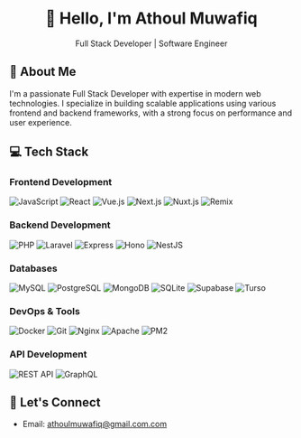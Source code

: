 <div align="center">
  <h1>👋 Hello, I'm Athoul Muwafiq</h1>
  <p>Full Stack Developer | Software Engineer</p>
</div>

## 🚀 About Me
I'm a passionate Full Stack Developer with expertise in modern web technologies. I specialize in building scalable applications using various frontend and backend frameworks, with a strong focus on performance and user experience.

## 💻 Tech Stack

### Frontend Development
![JavaScript](https://img.shields.io/badge/-JavaScript-F7DF1E?style=flat-square&logo=javascript&logoColor=black)
![React](https://img.shields.io/badge/-React-61DAFB?style=flat-square&logo=react&logoColor=black)
![Vue.js](https://img.shields.io/badge/-Vue.js-4FC08D?style=flat-square&logo=vue.js&logoColor=white)
![Next.js](https://img.shields.io/badge/-Next.js-000000?style=flat-square&logo=next.js&logoColor=white)
![Nuxt.js](https://img.shields.io/badge/-Nuxt.js-00DC82?style=flat-square&logo=nuxt.js&logoColor=white)
![Remix](https://img.shields.io/badge/-Remix-000000?style=flat-square&logo=remix&logoColor=white)

### Backend Development
![PHP](https://img.shields.io/badge/-PHP-777BB4?style=flat-square&logo=php&logoColor=white)
![Laravel](https://img.shields.io/badge/-Laravel-FF2D20?style=flat-square&logo=laravel&logoColor=white)
![Express](https://img.shields.io/badge/-Express-000000?style=flat-square&logo=express&logoColor=white)
![Hono](https://img.shields.io/badge/-Hono-FF0000?style=flat-square&logoColor=white)
![NestJS](https://img.shields.io/badge/-Nest-FF0000?style=flat-square&logoColor=white)

### Databases
![MySQL](https://img.shields.io/badge/-MySQL-4479A1?style=flat-square&logo=mysql&logoColor=white)
![PostgreSQL](https://img.shields.io/badge/-PostgreSQL-336791?style=flat-square&logo=postgresql&logoColor=white)
![MongoDB](https://img.shields.io/badge/-MongoDB-47A248?style=flat-square&logo=mongodb&logoColor=white)
![SQLite](https://img.shields.io/badge/-SQLite-003B57?style=flat-square&logo=sqlite&logoColor=white)
![Supabase](https://img.shields.io/badge/-Supabase-3ECF8E?style=flat-square&logo=supabase&logoColor=white)
![Turso](https://img.shields.io/badge/-Turso-4A4A55?style=flat-square&logoColor=white)

### DevOps & Tools
![Docker](https://img.shields.io/badge/-Docker-2496ED?style=flat-square&logo=docker&logoColor=white)
![Git](https://img.shields.io/badge/-Git-F05032?style=flat-square&logo=git&logoColor=white)
![Nginx](https://img.shields.io/badge/-Nginx-009639?style=flat-square&logo=nginx&logoColor=white)
![Apache](https://img.shields.io/badge/-Apache-D22128?style=flat-square&logo=apache&logoColor=white)
![PM2](https://img.shields.io/badge/-PM2-2B037A?style=flat-square&logo=pm2&logoColor=white)

### API Development
![REST API](https://img.shields.io/badge/-REST%20API-FF6C37?style=flat-square&logoColor=white)
![GraphQL](https://img.shields.io/badge/-GraphQL-E10098?style=flat-square&logo=graphql&logoColor=white)


## 🤝 Let's Connect
- Email: athoulmuwafiq@gmail.com.com
